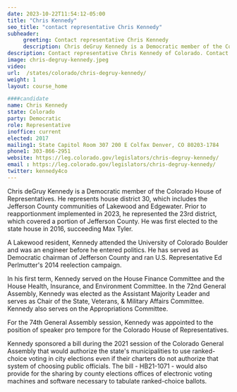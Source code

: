 ```yaml
---
date: 2023-10-22T11:54:12-05:00
title: "Chris Kennedy"
seo_title: "contact representative Chris Kennedy"
subheader:
     greeting: Contact representative Chris Kennedy
     description: Chris deGruy Kennedy is a Democratic member of the Colorado House of Representatives. He represents house district 30, which includes the Jefferson County communities of Lakewood and Edgewater. Prior to reapportionment implemented in 2023, he represented the 23rd district, which covered a portion of Jefferson County.
description: Contact representative Chris Kennedy of Colorado. Contact information for alex-valdez includes email address, phone number, and mailing address.
image: chris-degruy-kennedy.jpeg
video:
url:  /states/colorado/chris-degruy-kennedy/
weight: 1
layout: course_home

####candidate
name: Chris Kennedy
state: Colorado
party: Democratic
role: Representative
inoffice: current
elected: 2017
mailing1: State Capitol Room 307 200 E Colfax Denver, CO 80203-1784
phone1: 303-866-2951
website: https://leg.colorado.gov/legislators/chris-degruy-kennedy/
email : https://leg.colorado.gov/legislators/chris-degruy-kennedy/
twitter: kennedy4co
---
```


Chris deGruy Kennedy is a Democratic member of the Colorado House of Representatives. He represents house district 30, which includes the Jefferson County communities of Lakewood and Edgewater. Prior to reapportionment implemented in 2023, he represented the 23rd district, which covered a portion of Jefferson County. He was first elected to the state house in 2016, succeeding Max Tyler.

A Lakewood resident, Kennedy attended the University of Colorado Boulder and was an engineer before he entered politics. He has served as Democratic chairman of Jefferson County and ran U.S. Representative Ed Perlmutter's 2014 reelection campaign.

In his first term, Kennedy served on the House Finance Committee and the House Health, Insurance, and Environment Committee. In the 72nd General Assembly, Kennedy was elected as the Assistant Majority Leader and serves as Chair of the State, Veterans, & Military Affairs Committee. Kennedy also serves on the Appropriations Committee.

For the 74th General Assembly session, Kennedy was appointed to the position of speaker pro tempore for the Colorado House of Representatives.

Kennedy sponsored a bill during the 2021 session of the Colorado General Assembly that would authorize the state's municipalities to use ranked-choice voting in city elections even if their charters do not authorize that system of choosing public officials. The bill - HB21-1071 - would also provide for the sharing by county elections offices of electronic voting machines and software necessary to tabulate ranked-choice ballots.
